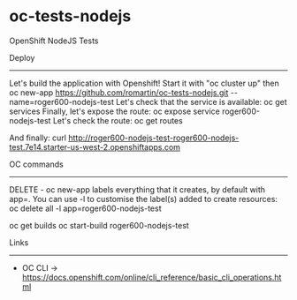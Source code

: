 # oc-tests-nodejs
OpenShift NodeJS Tests

Deploy
******
Let's build the application with Openshift! Start it with "oc cluster up" then
    oc new-app https://github.com/romartin/oc-tests-nodejs.git --name=roger600-nodejs-test
Let's check that the service is available:
    oc get services
Finally, let's expose the route:
    oc expose service roger600-nodejs-test
Let's check the route:
    oc get routes

And finally:
    curl http://roger600-nodejs-test-roger600-nodejs-test.7e14.starter-us-west-2.openshiftapps.com


OC commands
************

DELETE - oc new-app labels everything that it creates, by default with app=<generated name>. You can use -l to customise the label(s) added to create resources:
    oc delete all -l app=roger600-nodejs-test

oc get builds
oc start-build roger600-nodejs-test

Links
*****
- OC CLI -> https://docs.openshift.com/online/cli_reference/basic_cli_operations.html
